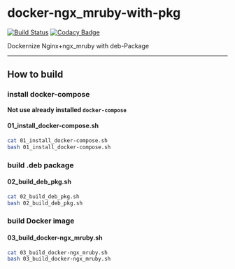# docker-ngx_mruby-with-pkg

[![Build Status](https://travis-ci.org/snickerjp/docker-ngx_mruby-with-pkg.svg?branch=master)](https://travis-ci.org/snickerjp/docker-ngx_mruby-with-pkg)
[![Codacy Badge](https://api.codacy.com/project/badge/Grade/1decb38dac5f4ad2be55cd7d711b5b14)](https://www.codacy.com/manual/snickerjp/docker-ngx_mruby-with-pkg?utm_source=github.com&amp;utm_medium=referral&amp;utm_content=snickerjp/docker-ngx_mruby-with-pkg&amp;utm_campaign=Badge_Grade)

Dockernize Nginx+ngx_mruby with deb-Package

---

## How to build

### install docker-compose

**Not use already installed `docker-compose`**

#### 01_install_docker-compose.sh

```sh
cat 01_install_docker-compose.sh
bash 01_install_docker-compose.sh
```

### build .deb package

#### 02_build_deb_pkg.sh

```sh
cat 02_build_deb_pkg.sh
bash 02_build_deb_pkg.sh
```

### build Docker image

#### 03_build_docker-ngx_mruby.sh

```sh
cat 03_build_docker-ngx_mruby.sh
bash 03_build_docker-ngx_mruby.sh
```
